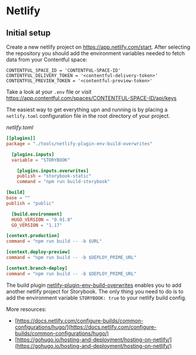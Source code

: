 # Netlify

## Initial setup

Create a new netlify project on https://app.netlify.com/start. After selecting the repository you should add the environment variables needed to fetch data from your Contentful space:

```
CONTENTFUL_SPACE_ID = 'CONTENTFUL-SPACE-ID'
CONTENTFUL_DELIVERY_TOKEN = '<contentful-delivery-token>'
CONTENTFUL_PREVIEW_TOKEN = '<contentful-preview-token>'
```

Take a look at your `.env` file or visit https://app.contentful.com/spaces/CONTENTFUL-SPACE-ID/api/keys

The easiest way to get everything upn and running is by placing a `netlify.toml` configuration file in the root directory of your project.

*netlify.toml*
```toml
[[plugins]]
package = "./tools/netlify-plugin-env-build-overwrites"

  [plugins.inputs]
  variable = "STORYBOOK"

    [plugins.inputs.overwrites]
    publish = "storybook-static"
    command = "npm run build-storybook"

[build]
base = ""
publish = "public"

  [build.environment]
  HUGO_VERSION = "0.91.0"
  GO_VERSION = "1.17"

[context.production]
command = "npm run build -- -b $URL"

[context.deploy-preview]
command = "npm run build -- -b $DEPLOY_PRIME_URL"

[context.branch-deploy]
command = "npm run build -- -b $DEPLOY_PRIME_URL"
```

The build plugin [netlify-plugin-env-build-overwrites](https://www.npmjs.com/package/netlify-plugin-env-build-overwrites) enables you to add another netlify project for Storybook. The only thing you need to do is to add the environment variable `STORYBOOK: true` to your netlify build config.



More resources:
- [https://docs.netlify.com/configure-builds/common-configurations/hugo/](https://docs.netlify.com/configure-builds/common-configurations/hugo/)
- [https://gohugo.io/hosting-and-deployment/hosting-on-netlify/](https://gohugo.io/hosting-and-deployment/hosting-on-netlify/)
